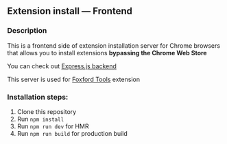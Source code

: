 ## Extension install — Frontend

### Description

This is a frontend side of extension installation server for Chrome browsers that allows you to install extensions **bypassing the Chrome Web Store**

You can check out [Express.js backend](https://github.com/itsTPM/extension-install-backend)

This server is used for [Foxford Tools](https://github.com/itsTPM/foxford-tools) extension

### Installation steps:

1. Clone this repository
2. Run `npm install`
3. Run `npm run dev` for HMR
4. Run `npm run build` for production build
